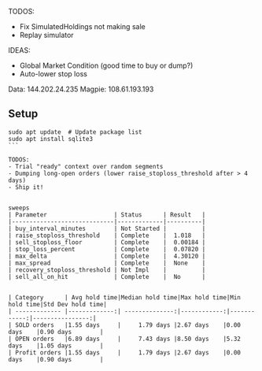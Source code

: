TODOS:
- Fix SimulatedHoldings not making sale
- Replay simulator

IDEAS:
- Global Market Condition (good time to buy or dump?)
- Auto-lower stop loss 

Data: 144.202.24.235
Magpie: 108.61.193.193

## Setup

``````
sudo apt update  # Update package list
sudo apt install sqlite3
```

TODOS:
- Trial "ready" context over random segments
- Dumping long-open orders (lower raise_stoploss_threshold after > 4 days)
- Ship it!


sweeps
| Parameter                   | Status      | Result   |
|-----------------------------|-------------|----------|
| buy_interval_minutes        | Not Started |          |
| raise_stoploss_threshold    | Complete    |  1.018   |
| sell_stoploss_floor         | Complete    |  0.00184 |
| stop_loss_percent           | Complete    |  0.07820 |
| max_delta                   | Complete    |  4.30120 |
| max_spread                  | Complete    |  None    |
| recovery_stoploss_threshold | Not Impl    |          |
| sell_all_on_hit             | Complete    |  No      |


| Category      | Avg hold time|Median hold time|Max hold time|Min hold time|Std Dev hold time|
| ------------- |-------------:| --------------:|------------:|------------:|----------------:|
| SOLD orders   |1.55 days     |     1.79 days |2.67 days    |0.00 days    |0.90 days        |
| OPEN orders   |6.89 days     |     7.43 days |8.50 days    |5.32 days    |1.05 days        |
| Profit orders |1.55 days     |     1.79 days |2.67 days    |0.00 days    |0.90 days        |

